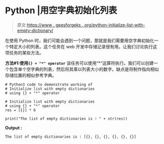 # Python |用空字典初始化列表

> 原文:[https://www . geesforgeks . org/python-initialize-list-with-empty-dictionary/](https://www.geeksforgeeks.org/python-initialize-list-with-empty-dictionaries/)

在使用 Python 时，我们可能会遇到一个问题，那就是我们需要用空字典初始化一个特定大小的列表。这个任务在 web 开发中存储记录很有用。让我们讨论执行这项任务的某些方法。

**方法#1:使用`{} + "*" operator`**
该任务可以使用“*”运算符执行。我们可以创建一个包含单个空字典的列表，然后将其乘以列表大小的数字。缺点是将制作指向相似存储位置的相似参考字典。

```
# Python3 code to demonstrate working of
# Initialize list with empty dictionaries
# using {} + "*" operator

# Initialize list with empty dictionaries
# using {} + "*" operator
res = [{}] * 6

print("The list of empty dictionaries is : " + str(res))
```

**Output :**

```
The list of empty dictionaries is : [{}, {}, {}, {}, {}, {}]

```